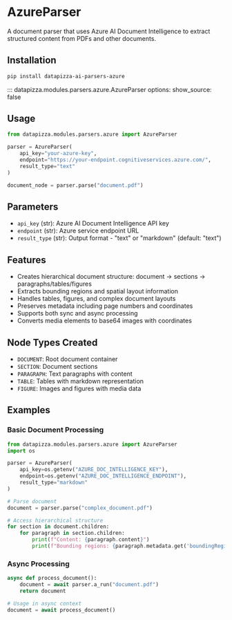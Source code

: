 # AzureParser

A document parser that uses Azure AI Document Intelligence to extract structured content from PDFs and other documents.

## Installation

```bash
pip install datapizza-ai-parsers-azure
```

<!-- prettier-ignore -->
::: datapizza.modules.parsers.azure.AzureParser
    options:
        show_source: false




## Usage

```python
from datapizza.modules.parsers.azure import AzureParser

parser = AzureParser(
    api_key="your-azure-key",
    endpoint="https://your-endpoint.cognitiveservices.azure.com/",
    result_type="text"
)

document_node = parser.parse("document.pdf")
```

## Parameters

- `api_key` (str): Azure AI Document Intelligence API key
- `endpoint` (str): Azure service endpoint URL
- `result_type` (str): Output format - "text" or "markdown" (default: "text")

## Features

- Creates hierarchical document structure: document → sections → paragraphs/tables/figures
- Extracts bounding regions and spatial layout information
- Handles tables, figures, and complex document layouts
- Preserves metadata including page numbers and coordinates
- Supports both sync and async processing
- Converts media elements to base64 images with coordinates

## Node Types Created

- `DOCUMENT`: Root document container
- `SECTION`: Document sections
- `PARAGRAPH`: Text paragraphs with content
- `TABLE`: Tables with markdown representation
- `FIGURE`: Images and figures with media data

## Examples

### Basic Document Processing

```python
from datapizza.modules.parsers.azure import AzureParser
import os

parser = AzureParser(
    api_key=os.getenv("AZURE_DOC_INTELLIGENCE_KEY"),
    endpoint=os.getenv("AZURE_DOC_INTELLIGENCE_ENDPOINT"),
    result_type="markdown"
)

# Parse document
document = parser.parse("complex_document.pdf")

# Access hierarchical structure
for section in document.children:
    for paragraph in section.children:
        print(f"Content: {paragraph.content}")
        print(f"Bounding regions: {paragraph.metadata.get('boundingRegions', [])}")
```

### Async Processing

```python
async def process_document():
    document = await parser.a_run("document.pdf")
    return document

# Usage in async context
document = await process_document()
```

